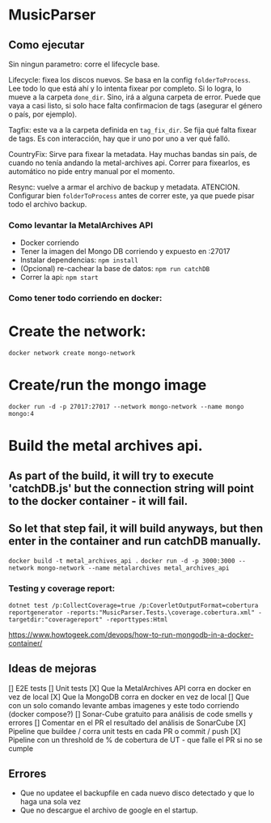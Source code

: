 # MusicParser

## Como ejecutar
 Sin ningun parametro: corre el lifecycle base.

 Lifecycle: fixea los discos nuevos. Se basa en la config `folderToProcess`. Lee todo lo que está ahí y lo intenta fixear por completo. Si lo logra, lo mueve a la carpeta `done_dir`. Sino, irá a alguna carpeta de error. Puede que vaya a casi listo, si solo hace falta confirmacion de tags (asegurar el género o país, por ejemplo).

 Tagfix: este va a la carpeta definida en `tag_fix_dir`. Se fija qué falta fixear de tags. Es con interacción, hay que ir uno por uno a ver qué falló.

 CountryFix: Sirve para fixear la metadata. Hay muchas bandas sin país, de cuando no tenía andando la metal-archives api. Correr para fixearlos, es automático no pide entry manual por el momento.

 Resync: vuelve a armar el archivo de backup y metadata. ATENCION. Configurar bien `folderToProcess` antes de correr este, ya que puede pisar todo el archivo backup.

### Como levantar la MetalArchives API
- Docker corriendo
- Tener la imagen del Mongo DB corriendo y expuesto en :27017
- Instalar dependencias: `npm install`
- (Opcional) re-cachear la base de datos: `npm run catchDB `
- Correr la api: `npm start`

### Como tener todo corriendo en docker:
 # Create the network:
`docker network create mongo-network`

# Create/run the mongo image
`docker run -d -p 27017:27017 --network mongo-network --name mongo mongo:4`

# Build the metal archives api.
## As part of the build, it will try to execute 'catchDB.js' but the connection string will point to the docker container - it will fail.
## So let that step fail, it will build anyways, but then enter in the container and run catchDB manually.

`docker build -t metal_archives_api .`
`docker run -d -p 3000:3000 --network mongo-network --name metalarchives metal_archives_api`

### Testing y coverage report:

`dotnet test /p:CollectCoverage=true /p:CoverletOutputFormat=cobertura`
`reportgenerator -reports:"MusicParser.Tests.\coverage.cobertura.xml" -targetdir:"coveragereport" -reporttypes:Html`

https://www.howtogeek.com/devops/how-to-run-mongodb-in-a-docker-container/

## Ideas de mejoras
[] E2E tests
[] Unit tests
[X] Que la MetalArchives API corra en docker en vez de local
[X] Que la MongoDB corra en docker en vez de local
[] Que con un solo comando levante ambas imagenes y este todo corriendo (docker compose?)
[] Sonar-Cube gratuito para análisis de code smells y errores
[] Comentar en el PR el resultado del análisis de SonarCube
[X] Pipeline que buildee / corra unit tests en cada PR o commit / push
[X] Pipeline con un threshold de % de cobertura de UT - que falle el PR si no se cumple

## Errores
- Que no updatee el backupfile en cada nuevo disco detectado y que lo haga una sola vez
- Que no descargue el archivo de google en el startup.
